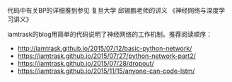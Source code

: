 代码中有关BP的详细推到参见 复旦大学 邱锡鹏老师的讲义 《神经网络与深度学习讲义》

iamtrask的blog用简单的代码说明了神经网络的工作机制。推荐阅读顺序：
* http://iamtrask.github.io/2015/07/12/basic-python-network/
* https://iamtrask.github.io/2015/07/27/python-network-part2/
* https://iamtrask.github.io/2015/07/28/dropout/
* https://iamtrask.github.io/2015/11/15/anyone-can-code-lstm/
